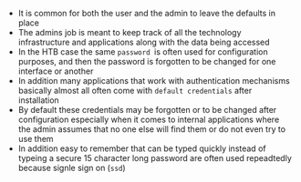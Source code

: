 -  It  is common for both the user and the admin to leave the defaults in place
- The admins job is meant to keep track of all the technology infrastructure and applications along with the  data being accessed
- In the  HTB case  the same `password `is often used for configuration purposes, and then the password is forgotten to be changed for one interface or another 
-  In addition many applications that work with authentication mechanisms basically almost all often come with `default credentials` after installation 
- By default these credentials may be forgotten or to be changed after configuration especially when it comes to internal applications where the admin assumes that no one else will find them or do not even try to use them
-  In addition easy to remember that can be typed quickly instead of typeing a secure 15 character long password are often used repeadtedly because signle sign on (`ssd`) 